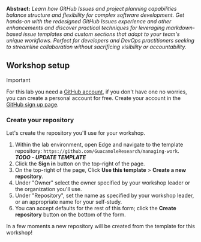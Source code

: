**Abstract:** _Learn how GitHub Issues and project planning capabilities balance structure and flexibility for complex software development. Get hands-on with the redesigned GitHub Issues experience and other enhancements and discover practical techniques for leveraging markdown-based issue templates and custom sections that adapt to your team's unique workflows. Perfect for developers and DevOps practitioners seeking to streamline collaboration without sacrificing visibility or accountability._

## Workshop setup

> [!IMPORTANT]
> For this lab you need a [GitHub account](https://docs.github.com/en/get-started/learning-about-github/types-of-github-accounts), if you don't have one no worries, you can create a personal account for free. Create your account in the [GitHub sign up page](https://github.com/signup).

### Create your repository

Let's create the repository you'll use for your workshop.

1. Within the lab environment, open Edge and navigate to the template repository: `https://github.com/GuacamoleResearch/managing-work`. ***TODO - UPDATE TEMPLATE***
2. Click the **Sign in** button on the top-right of the page.
2. On the top-right of the page, Click **Use this template** > **Create a new repository**.
3. Under "Owner" select the owner specified by your workshop leader or the organization you'll use.
4. Under "Repository", set the name as specified by your workshop leader, or an appropriate name for your self-study.
5. You can accept defaults for the rest of this form; click the **Create repository** button on the bottom of the form.

In a few moments a new repository will be created from the template for this workshop!

